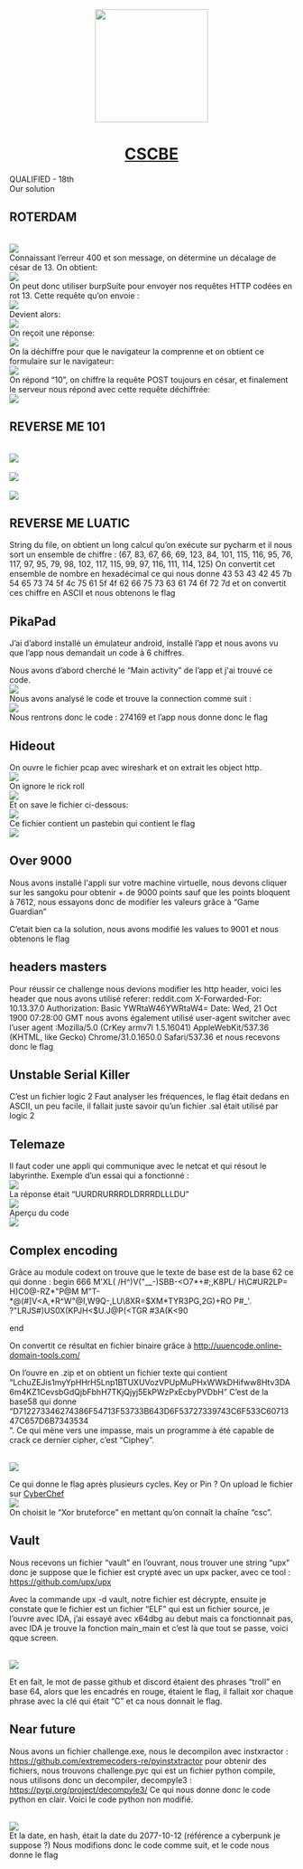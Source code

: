 <div align="center">
<!-- Title: -->
  <a href="https://github.com/AstroJUS/CSCBE">
    <img src="/img/CSCBE.png" height="200">
  </a>
  <h1><a href="https://platform.cybersecuritychallenge.be/scoreboard">CSCBE</a></h1>
<!-- Labels: -->
  <!-- First row: -->
 <!--  <a href="https://www.paypal.me/TheAlgorithms/100">
    <img src="https://img.shields.io/badge/Donate-PayPal-green.svg?logo=paypal&style=flat-square" height="20" alt="Donate">
  </a>-->
</div>

QUALIFIED - 18th </br> Our solution
## ROTERDAM

</br><img src="/img/1.png"></br>
Connaissant l’erreur 400 et son message, on détermine un décalage de césar de 13.
On obtient:
</br><img src="/img/2.png"></br>
On peut donc utiliser burpSuite pour envoyer nos requêtes HTTP codées en rot 13.
Cette requête qu’on envoie :
</br><img src="/img/3.png"></br>
Devient alors:
</br><img src="/img/4.png"></br>
On reçoit une réponse:
</br><img src="/img/5.png"></br>
On la déchiffre pour que le navigateur la comprenne et on obtient ce formulaire sur le navigateur:
</br><img src="/img/6.png"></br>
On répond “10”, on chiffre la requête POST toujours en césar, et finalement le serveur nous répond avec cette requête déchiffrée:
</br><img src="/img/7.png"></br>

## REVERSE ME 101

</br><img src="/img/8.png"></br>
</br><img src="/img/9.png"></br>
</br><img src="/img/10.png"></br>

## REVERSE ME LUATIC

String du file, on obtient un long calcul qu’on exécute sur pycharm et il nous sort un ensemble de chiffre :
(67, 83, 67, 66, 69, 123, 84, 101, 115, 116, 95, 76, 117, 97, 95, 79, 98, 102, 117, 115, 99, 97, 116, 111, 114, 125)
On convertit cet ensemble de nombre en hexadécimal ce qui nous donne
43 53 43 42 45 7b 54 65 73 74 5f 4c 75 61 5f 4f 62 66 75 73 63 61 74 6f 72 7d
et on convertit ces chiffre en ASCII et nous obtenons le flag

## PikaPad

J’ai d’abord installé un émulateur android, installé l’app et nous avons vu que l’app nous demandait un code à 6 chiffres.

Nous avons d’abord cherché le “Main activity” de l’app et j'ai trouvé ce code.
</br><img src="/img/11.png"></br>
Nous avons analysé le code et trouve la connection comme suit :
</br><img src="/img/12.png"></br>
Nous rentrons donc le code : 274169 et l’app nous donne donc le flag

## Hideout
On ouvre le fichier pcap avec wireshark et on extrait les object http.
</br><img src="/img/13.png"></br>
On ignore le rick roll
</br><img src="/img/13.5.png"></br>
Et on save le fichier ci-dessous:
</br><img src="/img/14.png"></br>
Ce fichier contient un pastebin qui contient le flag
</br><img src="/img/15.png"></br>

## Over 9000

Nous avons installé l'appli sur votre machine virtuelle, nous devons cliquer sur les sangoku pour obtenir + de 9000 points sauf que les points bloquent à 7612, nous essayons donc de modifier les valeurs grâce à “Game Guardian”

C’etait bien ca la solution, nous avons modifié les values to 9001 et nous obtenons le flag

## headers masters

Pour réussir ce challenge nous devions modifier les http header, voici les header que nous avons utilisé
referer: reddit.com
X-Forwarded-For: 10.13.37.0
Authorization: Basic YWRtaW46YWRtaW4=
Date: Wed, 21 Oct 1900 07:28:00 GMT
nous avons également utilisé user-agent switcher avec l’user agent :Mozilla/5.0 (CrKey armv7l 1.5.16041) AppleWebKit/537.36 (KHTML, like Gecko) Chrome/31.0.1650.0 Safari/537.36 et nous recevons donc le flag

## Unstable Serial Killer

C’est un fichier logic 2
Faut analyser les fréquences, le flag était dedans en ASCII, un peu facile, il fallait juste savoir qu’un fichier .sal était utilisé par logic 2

## Telemaze

Il faut coder une appli qui communique avec le netcat et qui résout le labyrinthe.
Exemple d’un essai qui a fonctionné :
</br><img src="/img/16.png"></br>
La réponse était “UURDRURRRDLDRRRDLLLDU”
</br><img src="/img/17.png"></br>
Aperçu du code
</br><img src="/img/18.png"></br>

## Complex encoding

Grâce au module codext on trouve que le texte de base est de la base 62 ce qui donne :
begin 666 <data>
M'XL( /H^)V("__-)SBB-<O7*+#;,K8PL\/ H\C#UR2LP= H)C0@-RZ\*"P@M
M\"T-\*@(#\]V\<A,*R^W\"@I,W9Q-,LU\8XR=$XM*TYR3PG,2G)+RO P#_'.
?"LRJS#)US0X(KPJH<$U.J@P(<TGR  #3A(K<90

end

On convertit ce résultat en fichier binaire grâce à http://uuencode.online-domain-tools.com/

On l’ouvre en .zip et on obtient un fichier texte qui contient “LchuZEJis1myYpHHrH5Lnp1BTUXUVozVPUpMuPHxWWkDHifww8Htv3DA6m4KZ1CevsbGdQjbFbhH7TKjQjyj5EkPWzPxEcbyPVDbH”
C’est de la base58 qui donne “D712273346274386F54713F53733B643D6F53727339743C6F533C6071347C657D6B7343534 	
”.
Ce qui mène vers une impasse, mais un programme à été capable de crack ce dernier cipher, c’est “Ciphey”.

</br><img src="/img/19.png"></br>

Ce qui donne le flag après plusieurs cycles.
Key or Pin ?
On upload le fichier sur [CyberChef](https://gchq.github.io/CyberChef/)
</br><img src="/img/20.png"></br>
On choisit le “Xor bruteforce” en mettant qu’on connaît la chaîne “csc”.

## Vault

Nous recevons un fichier “vault” en l’ouvrant, nous trouver une string “upx” donc je suppose que le fichier est crypté avec un upx packer, avec ce tool : https://github.com/upx/upx

Avec la commande upx -d vault, notre fichier est décrypte, ensuite je constate que le fichier est un fichier “ELF” qui est un fichier source, je l’ouvre avec IDA, j’ai essayé avec x64dbg au debut mais ca fonctionnait pas, avec IDA je trouve la fonction main_main et c’est là que tout se passe, voici qque screen. 

</br><img src="/img/21.png"></br>

Et en fait, le mot de passe github et discord étaient des phrases “troll” en base 64, alors que les encadrés en rouge, étaient le flag, il fallait xor chaque phrase avec la clé qui était “C” et ca nous donnait le flag. 

## Near future

Nous avons un fichier challenge.exe, nous le decompilon avec instxractor : https://github.com/extremecoders-re/pyinstxtractor
pour obtenir des fichiers, nous trouvons challenge.pyc qui est un fichier python compile, nous utilisons donc un decompiler, decompyle3 :
https://pypi.org/project/decompyle3/
Ce qui nous donne donc le code python en clair.
Voici le code python non modifié. 

</br><img src="/img/22.png"></br>
Et la date, en hash, était la date du 2077-10-12 (référence a cyberpunk je suppose ?)
Nous modifions donc le code comme suit, et le code nous donne le flag





